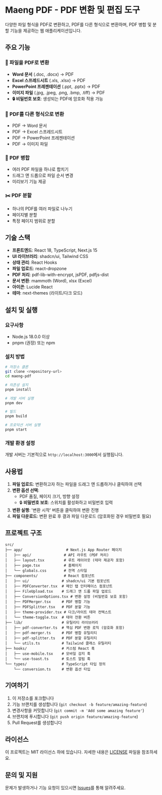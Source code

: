 # Maeng PDF - PDF 변환 및 편집 도구

다양한 파일 형식을 PDF로 변환하고, PDF를 다른 형식으로 변환하며, PDF 병합 및 분할 기능을 제공하는 웹 애플리케이션입니다.

## 주요 기능

### 📄 파일을 PDF로 변환
- **Word 문서** (.doc, .docx) → PDF
- **Excel 스프레드시트** (.xls, .xlsx) → PDF  
- **PowerPoint 프레젠테이션** (.ppt, .pptx) → PDF
- **이미지 파일** (.jpg, .jpeg, .png, .bmp, .tiff) → PDF
- **🔒 비밀번호 보호**: 생성되는 PDF에 암호화 적용 가능

### 🔄 PDF를 다른 형식으로 변환
- PDF → Word 문서
- PDF → Excel 스프레드시트
- PDF → PowerPoint 프레젠테이션
- PDF → 이미지 파일

### 🔗 PDF 병합
- 여러 PDF 파일을 하나로 합치기
- 드래그 앤 드롭으로 파일 순서 변경
- 미리보기 기능 제공

### ✂️ PDF 분할
- 하나의 PDF를 여러 파일로 나누기
- 페이지별 분할
- 특정 페이지 범위로 분할

## 기술 스택

- **프론트엔드**: React 18, TypeScript, Next.js 15
- **UI 라이브러리**: shadcn/ui, Tailwind CSS
- **상태 관리**: React Hooks
- **파일 업로드**: react-dropzone
- **PDF 처리**: pdf-lib-with-encrypt, jsPDF, pdfjs-dist
- **문서 변환**: mammoth (Word), xlsx (Excel)
- **아이콘**: Lucide React
- **테마**: next-themes (라이트/다크 모드)

## 설치 및 실행

### 요구사항
- Node.js 18.0.0 이상
- pnpm (권장) 또는 npm

### 설치 방법

```bash
# 저장소 클론
git clone <repository-url>
cd maeng-pdf

# 의존성 설치
pnpm install

# 개발 서버 실행
pnpm dev

# 빌드
pnpm build

# 프로덕션 서버 실행
pnpm start
```

### 개발 환경 설정
개발 서버는 기본적으로 `http://localhost:3000`에서 실행됩니다.

## 사용법

1. **파일 업로드**: 변환하고자 하는 파일을 드래그 앤 드롭하거나 클릭하여 선택
2. **변환 옵션 선택**: 
   - PDF 품질, 페이지 크기, 방향 설정
   - 🔒 **비밀번호 보호**: 스위치를 활성화하고 비밀번호 입력
3. **변환 실행**: '변환 시작' 버튼을 클릭하여 변환 진행
4. **파일 다운로드**: 변환 완료 후 결과 파일 다운로드 (암호화된 경우 비밀번호 필요)

## 프로젝트 구조

```
src/
├── app/                    # Next.js App Router 페이지
│   ├── api/               # API 라우트 (PDF 처리)
│   ├── layout.tsx         # 루트 레이아웃 (테마 제공자 포함)
│   ├── page.tsx           # 홈페이지
│   └── globals.css        # 전역 스타일
├── components/            # React 컴포넌트
│   ├── ui/               # shadcn/ui 기본 컴포넌트
│   ├── PDFConverter.tsx  # 메인 탭 인터페이스 컴포넌트
│   ├── FileUpload.tsx    # 드래그 앤 드롭 파일 업로드
│   ├── ConversionOptions.tsx # 변환 설정 (비밀번호 보호 포함)
│   ├── PDFMerger.tsx     # PDF 병합 기능
│   ├── PDFSplitter.tsx   # PDF 분할 기능
│   ├── theme-provider.tsx # 다크/라이트 테마 컨텍스트
│   └── theme-toggle.tsx  # 테마 전환 버튼
├── lib/                  # 유틸리티 라이브러리
│   ├── pdf-converter.ts  # 핵심 PDF 변환 로직 (암호화 포함)
│   ├── pdf-merger.ts     # PDF 병합 유틸리티
│   ├── pdf-splitter.ts   # PDF 분할 유틸리티
│   └── utils.ts          # Tailwind 클래스 유틸리티
├── hooks/                # 커스텀 React 훅
│   ├── use-mobile.tsx    # 모바일 감지 훅
│   └── use-toast.ts      # 토스트 알림 훅
└── types/                # TypeScript 타입 정의
    └── conversion.ts     # 변환 옵션 타입
```

## 기여하기

1. 이 저장소를 포크합니다
2. 기능 브랜치를 생성합니다 (`git checkout -b feature/amazing-feature`)
3. 변경사항을 커밋합니다 (`git commit -m 'Add some amazing feature'`)
4. 브랜치에 푸시합니다 (`git push origin feature/amazing-feature`)
5. Pull Request를 생성합니다

## 라이선스

이 프로젝트는 MIT 라이선스 하에 있습니다. 자세한 내용은 [LICENSE](LICENSE) 파일을 참조하세요.

## 문의 및 지원

문제가 발생하거나 기능 요청이 있으시면 [Issues](../../issues)를 통해 알려주세요.
